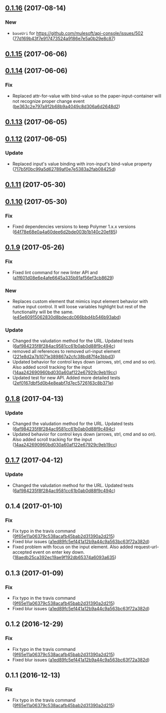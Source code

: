 <a name="0.1.16"></a>
## [0.1.16](https://github.com/advanced-rest-client/raml-request-url-editor/compare/0.1.15...0.1.16) (2017-08-14)


### New

* `baseUri` for https://github.com/mulesoft/api-console/issues/502 ([77d169b43f7e917473524a9186e7e5a0b29e8c87](https://github.com/advanced-rest-client/raml-request-url-editor/commit/77d169b43f7e917473524a9186e7e5a0b29e8c87))



<a name="0.1.15"></a>
## [0.1.15](https://github.com/advanced-rest-client/raml-request-url-editor/compare/0.1.14...v0.1.15) (2017-06-06)




<a name="0.1.14"></a>
## [0.1.14](https://github.com/advanced-rest-client/raml-request-url-editor/compare/0.1.13...v0.1.14) (2017-06-06)


### Fix

* Replaced attr-for-value with bind-value so the paper-input-container will not recognize proper change event ([be363c2e797a912b68b9a4049c8d306a6d2648d2](https://github.com/advanced-rest-client/raml-request-url-editor/commit/be363c2e797a912b68b9a4049c8d306a6d2648d2))



<a name="0.1.13"></a>
## [0.1.13](https://github.com/advanced-rest-client/raml-request-url-editor/compare/0.1.12...v0.1.13) (2017-06-05)




<a name="0.1.12"></a>
## [0.1.12](https://github.com/advanced-rest-client/raml-request-url-editor/compare/0.1.11...v0.1.12) (2017-06-05)


### Update

* Replaced input's value binding with iron-input's bind-value property ([717b5f0bc99a5d62789af0e7e5383a2fab08425d](https://github.com/advanced-rest-client/raml-request-url-editor/commit/717b5f0bc99a5d62789af0e7e5383a2fab08425d))



<a name="0.1.11"></a>
## [0.1.11](https://github.com/advanced-rest-client/raml-request-url-editor/compare/0.1.10...v0.1.11) (2017-05-30)




<a name="0.1.10"></a>
## [0.1.10](https://github.com/advanced-rest-client/raml-request-url-editor/compare/0.1.9...v0.1.10) (2017-05-30)


### Fix

* Fixed dependencies versions to keep Polymer 1.x.x versions ([64f78e68e0a4a60dee6d2bde003b1b140c20ef85](https://github.com/advanced-rest-client/raml-request-url-editor/commit/64f78e68e0a4a60dee6d2bde003b1b140c20ef85))



<a name="0.1.9"></a>
## [0.1.9](https://github.com/advanced-rest-client/raml-request-url-editor/compare/0.1.6...v0.1.9) (2017-05-26)


### Fix

* Fixed lint command for new linter API and ([a1f601d08e6e4afe6645a335b91af56ef3cb8629](https://github.com/advanced-rest-client/raml-request-url-editor/commit/a1f601d08e6e4afe6645a335b91af56ef3cb8629))

### New

* Replaces custom element that mimics input element behavior with native input control. It will loose variables highlight but rest of the functionality will be the same. ([e45e60915062830d8bdecdc066bbd4b546b93abd](https://github.com/advanced-rest-client/raml-request-url-editor/commit/e45e60915062830d8bdecdc066bbd4b546b93abd))

### Update

* Changed the valudation method for the URL. Updated tests ([6af984235f8f284ac9581cc61b0ab0d88f9c494c](https://github.com/advanced-rest-client/raml-request-url-editor/commit/6af984235f8f284ac9581cc61b0ab0d88f9c494c))
* removed all references to removed url-input element ([221e8d2a7b1071e389867a2cfc38bd87f4e3bbd3](https://github.com/advanced-rest-client/raml-request-url-editor/commit/221e8d2a7b1071e389867a2cfc38bd87f4e3bbd3))
* Updated behavior for control keys down (arrows, strl, cmd and so on). Also added scroll tracking for the input ([14aa242690960bd030a60af122e67929c9eb19cc](https://github.com/advanced-rest-client/raml-request-url-editor/commit/14aa242690960bd030a60af122e67929c9eb19cc))
* Updated test for new API. Added more detailed tests ([2ef0167dbf5d0b4e8eabf7d7ec5726163c8b371e](https://github.com/advanced-rest-client/raml-request-url-editor/commit/2ef0167dbf5d0b4e8eabf7d7ec5726163c8b371e))



<a name="0.1.8"></a>
## [0.1.8](https://github.com/advanced-rest-client/raml-request-url-editor/compare/0.1.6...v0.1.8) (2017-04-13)


### Update

* Changed the valudation method for the URL. Updated tests ([6af984235f8f284ac9581cc61b0ab0d88f9c494c](https://github.com/advanced-rest-client/raml-request-url-editor/commit/6af984235f8f284ac9581cc61b0ab0d88f9c494c))
* Updated behavior for control keys down (arrows, strl, cmd and so on). Also added scroll tracking for the input ([14aa242690960bd030a60af122e67929c9eb19cc](https://github.com/advanced-rest-client/raml-request-url-editor/commit/14aa242690960bd030a60af122e67929c9eb19cc))



<a name="0.1.7"></a>
## [0.1.7](https://github.com/advanced-rest-client/raml-request-url-editor/compare/0.1.6...v0.1.7) (2017-04-12)


### Update

* Changed the valudation method for the URL. Updated tests ([6af984235f8f284ac9581cc61b0ab0d88f9c494c](https://github.com/advanced-rest-client/raml-request-url-editor/commit/6af984235f8f284ac9581cc61b0ab0d88f9c494c))



<a name="0.1.4"></a>
## 0.1.4 (2017-01-10)


### Fix

* Fix typo in the travis command ([9f65e11a06379c538acafb45bab2d31390a2d215](https://github.com/advanced-rest-client/raml-request-url-editor/commit/9f65e11a06379c538acafb45bab2d31390a2d215))
* Fixed blur issues ([a1ed89fc5ef441a12b9a44c9a563bc63f72a382d](https://github.com/advanced-rest-client/raml-request-url-editor/commit/a1ed89fc5ef441a12b9a44c9a563bc63f72a382d))
* Fixed problem with focus on the input element. Also added request-url-accepted event on enter key down. ([18aedb25ca392ec19ae9f192db65374a6093a635](https://github.com/advanced-rest-client/raml-request-url-editor/commit/18aedb25ca392ec19ae9f192db65374a6093a635))



<a name="0.1.3"></a>
## 0.1.3 (2017-01-09)


### Fix

* Fix typo in the travis command ([9f65e11a06379c538acafb45bab2d31390a2d215](https://github.com/advanced-rest-client/raml-request-url-editor/commit/9f65e11a06379c538acafb45bab2d31390a2d215))
* Fixed blur issues ([a1ed89fc5ef441a12b9a44c9a563bc63f72a382d](https://github.com/advanced-rest-client/raml-request-url-editor/commit/a1ed89fc5ef441a12b9a44c9a563bc63f72a382d))



<a name="0.1.2"></a>
## 0.1.2 (2016-12-29)


### Fix

* Fix typo in the travis command ([9f65e11a06379c538acafb45bab2d31390a2d215](https://github.com/advanced-rest-client/raml-request-url-editor/commit/9f65e11a06379c538acafb45bab2d31390a2d215))
* Fixed blur issues ([a1ed89fc5ef441a12b9a44c9a563bc63f72a382d](https://github.com/advanced-rest-client/raml-request-url-editor/commit/a1ed89fc5ef441a12b9a44c9a563bc63f72a382d))



<a name="0.1.1"></a>
## 0.1.1 (2016-12-13)


### Fix

* Fix typo in the travis command ([9f65e11a06379c538acafb45bab2d31390a2d215](https://github.com/advanced-rest-client/raml-request-url-editor/commit/9f65e11a06379c538acafb45bab2d31390a2d215))



